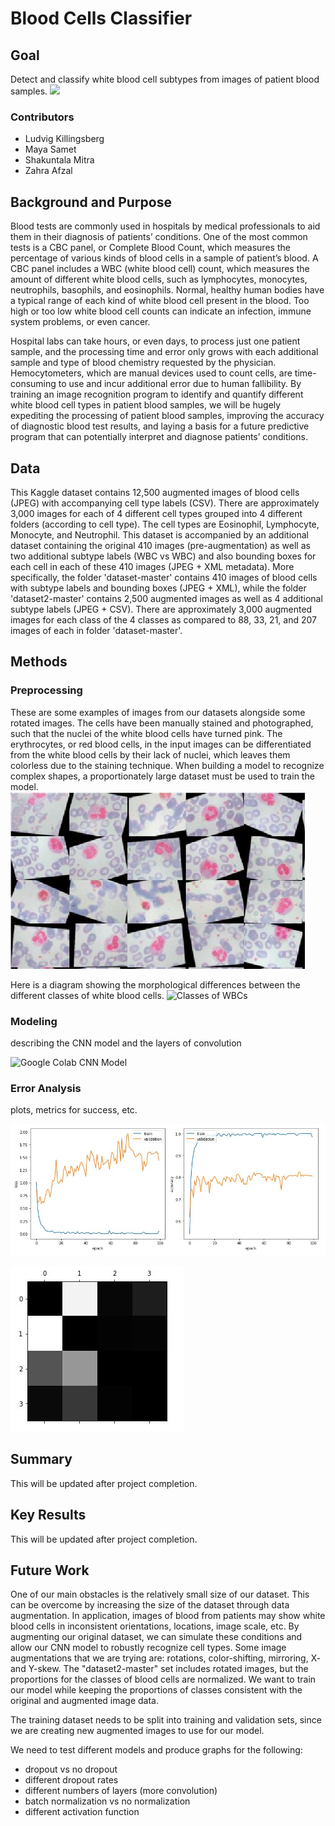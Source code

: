 # Blood Cells Classifier

## Goal
Detect and classify white blood cell subtypes from images of patient blood samples. 
 ![](https://encrypted-tbn0.gstatic.com/images?q=tbn:ANd9GcR8vEQ4sYF2lpb8Itc4qKCGEQX6cVbZGd1maI3QuB9EuEVVzqgR)

### Contributors
+ Ludvig Killingsberg
+ Maya Samet
+ Shakuntala Mitra
+ Zahra Afzal

## Background and Purpose
  Blood tests are commonly used in hospitals by medical professionals to aid them in their diagnosis of patients’ conditions. One of the most common tests is a CBC panel, or Complete Blood Count, which measures the percentage of various kinds of blood cells in a sample of patient’s blood. A CBC panel includes a WBC (white blood cell) count, which measures the amount of different white blood cells, such as lymphocytes, monocytes, neutrophils, basophils, and eosinophils. Normal, healthy human bodies have a typical range of each kind of white blood cell present in the blood. Too high or too low white blood cell counts can indicate an infection, immune system problems, or even cancer. 

  Hospital labs can take hours, or even days, to process just one patient sample, and the processing time and error only grows with each additional sample and type of blood chemistry requested by the physician. Hemocytometers, which are manual devices used to count cells, are time-consuming to use and incur additional error due to human fallibility. By training an image recognition program to identify and quantify different white blood cell types in patient blood samples, we will be hugely expediting the processing of patient blood samples, improving the accuracy of diagnostic blood test results, and laying a basis for a future predictive program that can potentially interpret and diagnose patients’ conditions. 

## Data
This Kaggle dataset contains 12,500 augmented images of blood cells (JPEG) with accompanying cell type labels (CSV). There are approximately 3,000 images for each of 4 different cell types grouped into 4 different folders (according to cell type). The cell types are Eosinophil, Lymphocyte, Monocyte, and Neutrophil. This dataset is accompanied by an additional dataset containing the original 410 images (pre-augmentation) as well as two additional subtype labels (WBC vs WBC) and also bounding boxes for each cell in each of these 410 images (JPEG + XML metadata). More specifically, the folder 'dataset-master' contains 410 images of blood cells with subtype labels and bounding boxes (JPEG + XML), while the folder 'dataset2-master' contains 2,500 augmented images as well as 4 additional subtype labels (JPEG + CSV). There are approximately 3,000 augmented images for each class of the 4 classes as compared to 88, 33, 21, and 207 images of each in folder 'dataset-master'.

## Methods

### Preprocessing
These are some examples of images from our datasets alongside some rotated images. The cells have been manually stained and photographed, such that the nuclei of the white blood cells have turned pink. The erythrocytes, or red blood cells, in the input images can be differentiated from the white blood cells by their lack of nuclei, which leaves them colorless due to the staining technique. When building a model to recognize complex shapes, a proportionately large dataset must be used to train the model. 
![Examples of Input Images](images/blood_ex.JPG)

Here is a diagram showing the morphological differences between the different classes of white blood cells.
![Classes of WBCs](http://eclinpath.com/wp-content/uploads/EQ-COMP.jpg)

### Modeling
describing the CNN model and the layers of convolution

![Google Colab CNN Model](http://personal.ie.cuhk.edu.hk/~ccloy/project_target_code/images/fig3.png)

### Error Analysis
plots, metrics for success, etc.

![Training vs Validation Loss](images/blood_trainvtestloss.JPG)

![Confusion Matrix](images/blood_confmatrix.JPG)

## Summary
This will be updated after project completion.

## Key Results
This will be updated after project completion.

## Future Work
One of our main obstacles is the relatively small size of our dataset. This can be overcome by increasing the size of the dataset through data augmentation. In application, images of blood from patients may show white blood cells in inconsistent orientations, locations, image scale, etc. By augmenting our original dataset, we can simulate these conditions and allow our CNN model to robustly recognize cell types. Some image augmentations that we are trying are: rotations, color-shifting, mirroring, X- and Y-skew. 
The "dataset2-master" set includes rotated images, but the proportions for the classes of blood cells are normalized. We want to train our model while keeping the proportions of classes consistent with the original and augmented image data. 

The training dataset needs to be split into training and validation sets, since we are creating new augmented images to use for our model.

We need to test different models and produce graphs for the following:
  + dropout vs no dropout
  + different dropout rates
  + different numbers of layers (more convolution)
  + batch normalization vs no normalization
  + different activation function 

